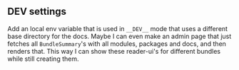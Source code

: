 ## DEV settings

Add an local env variable that is used in `__DEV__` mode that uses a different base directory for the docs. Maybe I can even make an admin page that just fetches all `BundleSummary`'s with all modules, packages and docs, and then renders that. This way I can show these reader-ui's for different bundles while still creating them.
